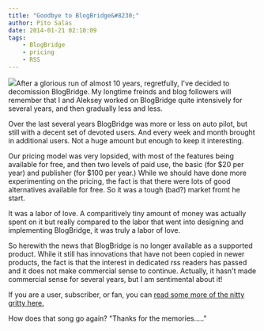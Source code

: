 ```yaml
---
title: "Goodbye to BlogBridge&#8230;"
author: Pito Salas
date: 2014-01-21 02:10:09
tags:
    - BlogBridge
    - pricing
    - RSS
---
```



![](https://i0.wp.com/static.squarespace.com/static/50734a43c4aa091ef5261c5a/53a8d945e4b0457dcd6e167c/53a8d946e4b0457dcd6e23fd/1390270322677/1000w/bblogo%20small.png?w=584&ssl=1)After
a glorious run of almost 10 years, regretfully, I've decided to decomission
BlogBridge. My longtime freinds and blog followers will remember that I and
Aleksey worked on BlogBridge quite intensively for several years, and then
gradually less and less.

Over the last several years BlogBridge was more or less on auto pilot, but
still with a decent set of devoted users. And every week and month brought in
additional users. Not a huge amount but enough to keep it interesting.

Our pricing model was very lopsided, with most of the features being available
for free, and then two levels of paid use, the basic (for $20 per year) and
publisher (for $100 per year.) While we should have done more experimenting on
the pricing, the fact is that there were lots of good alternatives available
for free. So it was a tough (bad?) market fromt he start.

It was a labor of love. A comparitively tiny amount of money was actually
spent on it but really compared to the labor that went into designing and
implementing BlogBridge, it was truly a labor of love.

So herewith the news that BlogBridge is no longer available as a supported
product. While it still has innovations that have not been copied in newer
products, the fact is that the interest in dedicated rss readers has passed
and it does not make commercial sense to continue. Actually, it hasn't made
commercial sense for several years, but I am sentimental about it!

If you are a user, subscriber, or fan, you can [read some more of the nitty
gritty here.](<https://sites.google.com/site/blogbridgerssreader/>)

How does that song go again? "Thanks for the memories….."




